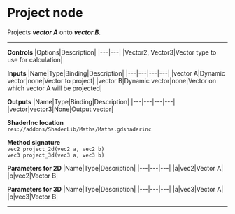 # Project node
Projects <i><b>vector A</b></i> onto <i><b>vector B</b></i>.
<hr>

**Controls**
|Options|Description|
|---|---|
|Vector2, Vector3|Vector type to use for calculation|

**Inputs**
|Name|Type|Binding|Description|
|---|---|---|---|
|vector A|Dynamic vector|none|Vector to project|
|vector B|Dynamic vector|none|Vector on which vector A will be projected|

**Outputs**
|Name|Type|Binding|Description|
|---|---|---|---|
|vector|vector3|None|Output vector|

**ShaderInc location**
<br>`res://addons/ShaderLib/Maths/Maths.gdshaderinc`

**Method signature**
<br>`vec2 project_2d(vec2 a, vec2 b)`
<br>`vec3 project_3d(vec3 a, vec3 b)`

**Parameters for 2D**
|Name|Type|Description|
|---|---|---|
|a|vec2|Vector A|
|b|vec2|Vector B|

**Parameters for 3D**
|Name|Type|Description|
|---|---|---|
|a|vec3|Vector A|
|b|vec3|Vector B|
___